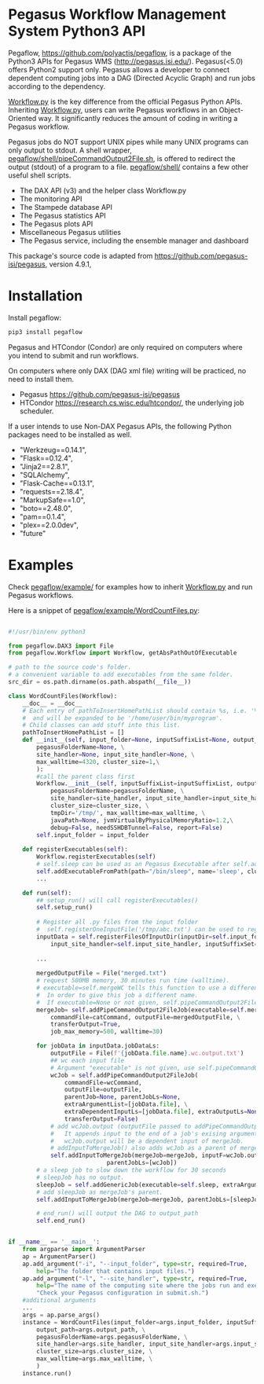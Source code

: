 # Pegasus Workflow Management System Python3 API

Pegaflow, https://github.com/polyactis/pegaflow, is a package of the Python3 APIs for Pegasus WMS (http://pegasus.isi.edu/). Pegasus(<5.0) offers Python2 support only. Pegasus allows a developer to connect dependent computing jobs into a DAG (Directed Acyclic Graph) and run jobs according to the dependency.

[Workflow.py](pegaflow/Workflow.py) is the key difference from the official Pegasus Python APIs. Inheriting [Workflow.py](pegaflow/Workflow.py), users can write Pegasus workflows in an Object-Oriented way. It significantly reduces the amount of coding in writing a Pegasus workflow.

Pegasus jobs do NOT support UNIX pipes while many UNIX programs can only output to stdout. A shell wrapper, [pegaflow/shell/pipeCommandOutput2File.sh](pegaflow/shell/pipeCommandOutput2File.sh), is offered to redirect the output (stdout) of a program to a file. [pegaflow/shell/](pegaflow/shell/) contains a few other useful shell scripts.

* The DAX API (v3) and the helper class Workflow.py
* The monitoring API
* The Stampede database API
* The Pegasus statistics API
* The Pegasus plots API
* Miscellaneous Pegasus utilities
* The Pegasus service, including the ensemble manager and dashboard

This package's source code is adapted from https://github.com/pegasus-isi/pegasus, version 4.9.1,


# Installation

Install pegaflow:

```python
pip3 install pegaflow
```

Pegasus and HTCondor (Condor) are only required on computers where you intend to submit and run workflows. 

On computers where only DAX (DAG xml file) writing will be practiced, no need to install them.

* Pegasus https://github.com/pegasus-isi/pegasus
* HTCondor https://research.cs.wisc.edu/htcondor/, the underlying job scheduler.

If a user intends to use Non-DAX Pegasus APIs, the following Python packages need to be installed as well.

* "Werkzeug==0.14.1",
* "Flask==0.12.4",
* "Jinja2==2.8.1",
* "SQLAlchemy",
* "Flask-Cache==0.13.1",
* "requests==2.18.4",
* "MarkupSafe==1.0",
* "boto==2.48.0",
* "pam==0.1.4",
* "plex==2.0.0dev",
* "future"

# Examples

Check [pegaflow/example/](pegaflow/example/) for examples how to inherit [Workflow.py](pegaflow/Workflow.py) and run Pegasus workflows.

Here is a snippet of [pegaflow/example/WordCountFiles.py](pegaflow/example/WordCountFiles.py):

```python

#!/usr/bin/env python3

from pegaflow.DAX3 import File
from pegaflow.Workflow import Workflow, getAbsPathOutOfExecutable

# path to the source code's folder.
# a convenient variable to add executables from the same folder.
src_dir = os.path.dirname(os.path.abspath(__file__))

class WordCountFiles(Workflow):
    __doc__ = __doc__
    # Each entry of pathToInsertHomePathList should contain %s, i.e. '%s/bin/myprogram'
    #  and will be expanded to be '/home/user/bin/myprogram'.
    # Child classes can add stuff into this list.
    pathToInsertHomePathList = []
    def __init__(self, input_folder=None, inputSuffixList=None, output_path=None, \
        pegasusFolderName=None, \
        site_handler=None, input_site_handler=None, \
        max_walltime=4320, cluster_size=1,\
        ):
        #call the parent class first
        Workflow.__init__(self, inputSuffixList=inputSuffixList, output_path=output_path, \
            pegasusFolderName=pegasusFolderName, \
            site_handler=site_handler, input_site_handler=input_site_handler,\
            cluster_size=cluster_size, \
            tmpDir='/tmp/', max_walltime=max_walltime, \
            javaPath=None, jvmVirtualByPhysicalMemoryRatio=1.2,\
            debug=False, needSSHDBTunnel=False, report=False)
        self.input_folder = input_folder
    
    def registerExecutables(self):
        Workflow.registerExecutables(self)
        # self.sleep can be used as an Pegasus Executable after self.addExecutableFromPath().
        self.addExecutableFromPath(path="/bin/sleep", name='sleep', clusterSizeMultiplier=1)
        ...

    def run(self):
        ## setup_run() will call registerExecutables()
        self.setup_run()
        
        # Register all .py files from the input folder
        #  self.registerOneInputFile('/tmp/abc.txt') can be used to register one input file.
        inputData = self.registerFilesOfInputDir(inputDir=self.input_folder, \
            input_site_handler=self.input_site_handler, inputSuffixSet=self.inputSuffixSet)
        
        ...
        
        mergedOutputFile = File("merged.txt")
        # request 500MB memory, 30 minutes run time (walltime).
        # executable=self.mergeWC tells this function to use a different executable.
        #  In order to give this job a different name.
        #  If executable=None or not given, self.pipeCommandOutput2File is used.
        mergeJob= self.addPipeCommandOutput2FileJob(executable=self.mergeWC,\
            commandFile=catCommand, outputFile=mergedOutputFile, \
            transferOutput=True, 
            job_max_memory=500, walltime=30)

        for jobData in inputData.jobDataLs:
            outputFile = File(f'{jobData.file.name}.wc.output.txt')
            ## wc each input file
            # Argument "executable" is not given, use self.pipeCommandOutput2File.
            wcJob = self.addPipeCommandOutput2FileJob(
                commandFile=wcCommand,
                outputFile=outputFile,
                parentJob=None, parentJobLs=None, 
                extraArgumentList=[jobData.file], \
                extraDependentInputLs=[jobData.file], extraOutputLs=None, \
                transferOutput=False)
            # add wcJob.output (outputFile passed to addPipeCommandOutput2FileJob() above) as the input of mergeJob.
            #   It appends input to the end of a job's exising arguments).
            #   wcJob.output will be a dependent input of mergeJob.
            # addInputToMergeJob() also adds wcJob as a parent of mergeJob.
            self.addInputToMergeJob(mergeJob=mergeJob, inputF=wcJob.output, inputArgumentOption="",\
                            parentJobLs=[wcJob])
        # a sleep job to slow down the workflow for 30 seconds
        # sleepJob has no output.
        sleepJob = self.addGenericJob(executable=self.sleep, extraArgumentList=['30s'])
        # add sleepJob as mergeJob's parent.
        self.addInputToMergeJob(mergeJob=mergeJob, parentJobLs=[sleepJob])

        # end_run() will output the DAG to output_path
        self.end_run()


if __name__ == '__main__':
    from argparse import ArgumentParser
    ap = ArgumentParser()
    ap.add_argument("-i", "--input_folder", type=str, required=True,
        help="The folder that contains input files.")
    ap.add_argument("-l", "--site_handler", type=str, required=True,
        help="The name of the computing site where the jobs run and executables are stored. "
        "Check your Pegasus configuration in submit.sh.")
    #additional arguments
    ...
    args = ap.parse_args()
    instance = WordCountFiles(input_folder=args.input_folder, inputSuffixList=args.inputSuffixList, \
        output_path=args.output_path, \
        pegasusFolderName=args.pegasusFolderName, \
        site_handler=args.site_handler, input_site_handler=args.input_site_handler, \
        cluster_size=args.cluster_size, \
        max_walltime=args.max_walltime, \
        )
    instance.run()

```